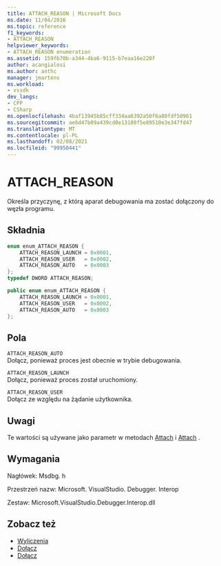 ```yaml
---
title: ATTACH_REASON | Microsoft Docs
ms.date: 11/04/2016
ms.topic: reference
f1_keywords:
- ATTACH_REASON
helpviewer_keywords:
- ATTACH_REASON enumeration
ms.assetid: 159fb70b-a344-4ba6-9115-b7eaa16e228f
author: acangialosi
ms.author: anthc
manager: jmartens
ms.workload:
- vssdk
dev_langs:
- CPP
- CSharp
ms.openlocfilehash: 4baf13945b85cff334aa6392a50f6a80fdf50961
ms.sourcegitcommit: ae6d47b09a439cd0e13180f5e89510e3e347fd47
ms.translationtype: MT
ms.contentlocale: pl-PL
ms.lasthandoff: 02/08/2021
ms.locfileid: "99950441"
---
```

# <a name="attach_reason"></a>ATTACH_REASON
Określa przyczynę, z którą aparat debugowania ma zostać dołączony do węzła programu.

## <a name="syntax"></a>Składnia

```cpp
enum enum_ATTACH_REASON {
    ATTACH_REASON_LAUNCH = 0x0001,
    ATTACH_REASON_USER   = 0x0002,
    ATTACH_REASON_AUTO   = 0x0003
};
typedef DWORD ATTACH_REASON;
```

```csharp
public enum enum_ATTACH_REASON {
    ATTACH_REASON_LAUNCH = 0x0001,
    ATTACH_REASON_USER   = 0x0002,
    ATTACH_REASON_AUTO   = 0x0003
};
```

## <a name="fields"></a>Pola
`ATTACH_REASON_AUTO`\
Dołącz, ponieważ proces jest obecnie w trybie debugowania.

`ATTACH_REASON_LAUNCH`\
Dołącz, ponieważ proces został uruchomiony.

`ATTACH_REASON_USER`\
Dołącz ze względu na żądanie użytkownika.

## <a name="remarks"></a>Uwagi
Te wartości są używane jako parametr w metodach [Attach](../../../extensibility/debugger/reference/idebugengine2-attach.md) i [Attach](../../../extensibility/debugger/reference/idebugprogramex2-attach.md) .

## <a name="requirements"></a>Wymagania
Nagłówek: Msdbg. h

Przestrzeń nazw: Microsoft. VisualStudio. Debugger. Interop

Zestaw: Microsoft.VisualStudio.Debugger.Interop.dll

## <a name="see-also"></a>Zobacz też
- [Wyliczenia](../../../extensibility/debugger/reference/enumerations-visual-studio-debugging.md)
- [Dołącz](../../../extensibility/debugger/reference/idebugengine2-attach.md)
- [Dołącz](../../../extensibility/debugger/reference/idebugprogramex2-attach.md)

